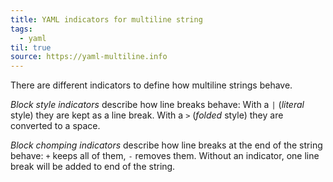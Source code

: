 ```yaml
---
title: YAML indicators for multiline string
tags:
  - yaml
til: true
source: https://yaml-multiline.info
---
```


There are different indicators to define how multiline strings behave.

_Block style indicators_ describe how line breaks behave: With a `|` (_literal_ style) they are kept as a line break.
With a `>` (_folded_ style) they are converted to a space.

_Block chomping indicators_ describe how line breaks at the end of the string behave: `+` keeps all of them, `-` removes them.
Without an indicator, one line break will be added to end of the string.
